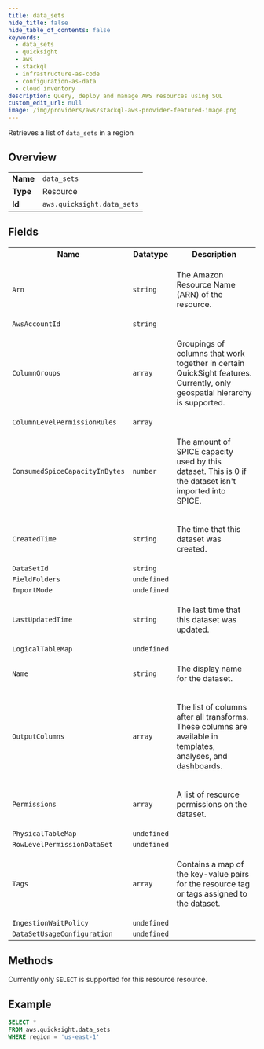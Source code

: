 ```yaml
---
title: data_sets
hide_title: false
hide_table_of_contents: false
keywords:
  - data_sets
  - quicksight
  - aws
  - stackql
  - infrastructure-as-code
  - configuration-as-data
  - cloud inventory
description: Query, deploy and manage AWS resources using SQL
custom_edit_url: null
image: /img/providers/aws/stackql-aws-provider-featured-image.png
---
```

Retrieves a list of <code>data_sets</code> in a region

## Overview
<table><tbody>
<tr><td><b>Name</b></td><td><code>data_sets</code></td></tr>
<tr><td><b>Type</b></td><td>Resource</td></tr>
<tr><td><b>Id</b></td><td><code>aws.quicksight.data_sets</code></td></tr>
</tbody></table>

## Fields
<table><tbody>
<tr><th>Name</th><th>Datatype</th><th>Description</th></tr>
<tr><td><code>Arn</code></td><td><code>string</code></td><td><p>The Amazon Resource Name (ARN) of the resource.</p></td></tr><tr><td><code>AwsAccountId</code></td><td><code>string</code></td><td></td></tr><tr><td><code>ColumnGroups</code></td><td><code>array</code></td><td><p>Groupings of columns that work together in certain QuickSight features. Currently, only geospatial hierarchy is supported.</p></td></tr><tr><td><code>ColumnLevelPermissionRules</code></td><td><code>array</code></td><td></td></tr><tr><td><code>ConsumedSpiceCapacityInBytes</code></td><td><code>number</code></td><td><p>The amount of SPICE capacity used by this dataset. This is 0 if the dataset isn't
            imported into SPICE.</p></td></tr><tr><td><code>CreatedTime</code></td><td><code>string</code></td><td><p>The time that this dataset was created.</p></td></tr><tr><td><code>DataSetId</code></td><td><code>string</code></td><td></td></tr><tr><td><code>FieldFolders</code></td><td><code>undefined</code></td><td></td></tr><tr><td><code>ImportMode</code></td><td><code>undefined</code></td><td></td></tr><tr><td><code>LastUpdatedTime</code></td><td><code>string</code></td><td><p>The last time that this dataset was updated.</p></td></tr><tr><td><code>LogicalTableMap</code></td><td><code>undefined</code></td><td></td></tr><tr><td><code>Name</code></td><td><code>string</code></td><td><p>The display name for the dataset.</p></td></tr><tr><td><code>OutputColumns</code></td><td><code>array</code></td><td><p>The list of columns after all transforms. These columns are available in templates,
            analyses, and dashboards.</p></td></tr><tr><td><code>Permissions</code></td><td><code>array</code></td><td><p>A list of resource permissions on the dataset.</p></td></tr><tr><td><code>PhysicalTableMap</code></td><td><code>undefined</code></td><td></td></tr><tr><td><code>RowLevelPermissionDataSet</code></td><td><code>undefined</code></td><td></td></tr><tr><td><code>Tags</code></td><td><code>array</code></td><td><p>Contains a map of the key-value pairs for the resource tag or tags assigned to the dataset.</p></td></tr><tr><td><code>IngestionWaitPolicy</code></td><td><code>undefined</code></td><td></td></tr><tr><td><code>DataSetUsageConfiguration</code></td><td><code>undefined</code></td><td></td></tr>
</tbody></table>

## Methods
Currently only <code>SELECT</code> is supported for this resource resource.

## Example
```sql
SELECT * 
FROM aws.quicksight.data_sets
WHERE region = 'us-east-1'
```
